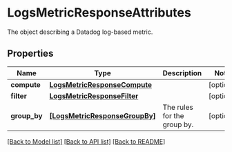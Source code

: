 # LogsMetricResponseAttributes

The object describing a Datadog log-based metric.

## Properties
Name | Type | Description | Notes
------------ | ------------- | ------------- | -------------
**compute** | [**LogsMetricResponseCompute**](LogsMetricResponseCompute.md) |  | [optional] 
**filter** | [**LogsMetricResponseFilter**](LogsMetricResponseFilter.md) |  | [optional] 
**group_by** | [**[LogsMetricResponseGroupBy]**](LogsMetricResponseGroupBy.md) | The rules for the group by. | [optional] 

[[Back to Model list]](README.md#documentation-for-models) [[Back to API list]](README.md#documentation-for-api-endpoints) [[Back to README]](README.md)


